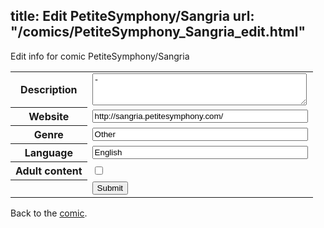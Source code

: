 title: Edit PetiteSymphony/Sangria
url: "/comics/PetiteSymphony_Sangria_edit.html"
---
Edit info for comic PetiteSymphony/Sangria

<form name="comic" action="http://gaepostmail.appspot.com/comic/" method="post">
<table class="comicinfo">
<tr>
<th>Description</th><td><textarea name="description" cols="40" rows="3">-</textarea></td>
</tr>
<tr>
<th>Website</th><td><input type="text" name="url" value="http://sangria.petitesymphony.com/" size="40"/></td>
</tr>
<tr>
<th>Genre</th><td><input type="text" name="genre" value="Other" size="40"/></td>
</tr>
<tr>
<th>Language</th><td><input type="text" name="language" value="English" size="40"/></td>
</tr>
<tr>
<th>Adult content</th><td><input type="checkbox" name="adult" value="adult" /></td>
</tr>
<tr>
<th></th><td>
<input type="hidden" name="comic" value="PetiteSymphony_Sangria" />
<input type="submit" name="submit" value="Submit" />
</td>
</tr>
</table>
</form>

Back to the [comic](PetiteSymphony_Sangria.html).
